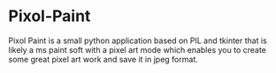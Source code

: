 # Pixol-Paint
Pixol Paint is a small python application based on PIL and tkinter that is likely a ms paint soft with a pixel art mode which enables you to create some great pixel art work and save it in jpeg format.
